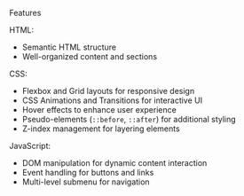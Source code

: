 Features

HTML:
  - Semantic HTML structure
  - Well-organized content and sections
    
CSS:
  - Flexbox and Grid layouts for responsive design
  - CSS Animations and Transitions for interactive UI
  - Hover effects to enhance user experience
  - Pseudo-elements (`::before`, `::after`) for additional styling
  - Z-index management for layering elements
    
JavaScript:
  - DOM manipulation for dynamic content interaction
  - Event handling for buttons and links
  - Multi-level submenu for navigation
